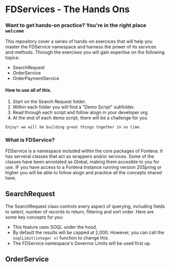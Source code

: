 # FDServices - The Hands Ons

### Want to get hands-on practice? You're in the right place `welcome`

This repository cover a series of hands-on exercices that will help you master the FDService namespace and harness the power of its services and methods. Through the exercises you will gain expertise on the following topics:

* SearchRequest
* OrderService
* OrderPaymentService


#### How to use all of this.
1. Start on the Search Request folder.
2. Within each folder you will find a "Demo Script" subfolder.
3. Read through each script and follow alogn in your developer org.
4. At the end of each demo script, there will be a challenge for you

`Enjoy! we will be building great things together in no time.`

### What is FDService?
FDService is a namespace included within the core packages of Fonteva. It has serveral classes that act as wrappers and/or services. Some of the classes have been annotated as Global, making them accesible to you for use. IF you have access to a Fonteva Instance running version 20Spring  or higher you will be able to follow alogn and practice all the concepts shared here.

## SearchRequest
The SearchRequest class controls every aspect of querying, including fields to select, number of records to return, filtering and sort order. Here are some key concepts for you:

* This feature uses SOQL under the hood.
* By default the results will be capped at 2,000. However, you can call the `soqlLimit(integer x)` function to change this.
* The FDService namespace's Governor Limits will be used first up.

## OrderService



